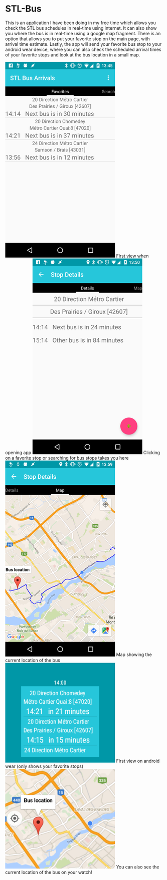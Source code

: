 # STL-Bus
This is an application I have been doing in my free time which allows you check the STL bus schedules in real-time using internet. 
It can also show you where the bus is in real-time using a google map fragment. There is an option that allows you to put your 
favorite stop on the main page, with arrival time estimate.
Lastly, the app will send your favorite bus stop to your android wear device, where you can also check 
the scheduled arrival times of your favorite stops and look at the bus location in a small map.

<img src="/img/Favorites.png"  width="350">
First view when opening app
<img src="/img/Stop.Details.png" width="350">
Clicking on a favorite stop or searching for bus stops takes you here
<img src="/img/mobile.map.png" width="350">
Map showing the current location of the bus
<img src="/img/watch.favorites.png" width="350">
First view on android wear (only shows your favorite stops)
<img src="/img/watch.map.png" width="350">
You can also see the current location of the bus on your watch!
